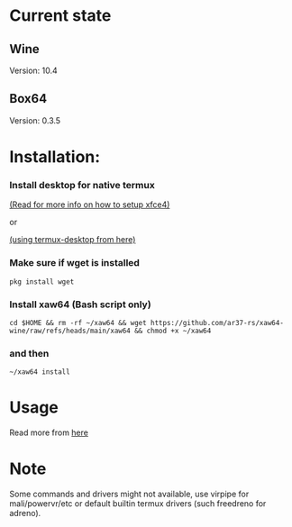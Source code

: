 # Current state
## Wine
Version: 10.4

## Box64
Version: 0.3.5

# Installation:
### Install desktop for native termux
[(Read for more info on how to setup xfce4)](https://github.com/ar37-rs/xfce4-termux)

or

[(using termux-desktop from here)](https://github.com/sabamdarif/termux-desktop/tree/main)

### Make sure if wget is installed
```
pkg install wget
```

### Install xaw64 (Bash script only)
```
cd $HOME && rm -rf ~/xaw64 && wget https://github.com/ar37-rs/xaw64-wine/raw/refs/heads/main/xaw64 && chmod +x ~/xaw64
```

### and then
```
~/xaw64 install
```

# Usage
Read more from [here](https://github.com/ar37-rs/xow64-wine)

# Note
Some commands and drivers might not available, use virpipe for mali/powervr/etc or default builtin termux drivers (such freedreno for adreno).
